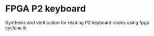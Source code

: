 # FPGA P2 keyboard
 Synthesis and verification for reading P2 keyboard codes using fpga cyclone iii
